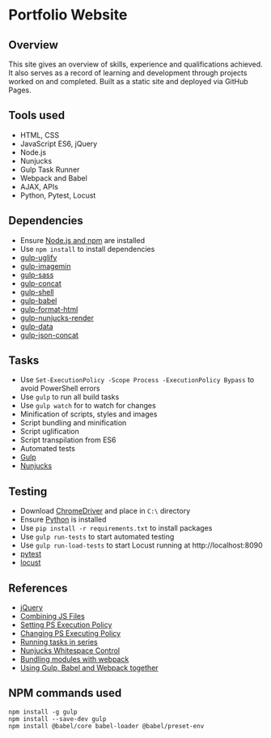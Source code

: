 # Portfolio Website

## Overview

This site gives an overview of skills, experience and qualifications achieved. It also serves as a record of learning and development through projects worked on and completed. Built as a static site and deployed via GitHub Pages.

## Tools used

* HTML, CSS
* JavaScript ES6, jQuery
* Node.js
* Nunjucks
* Gulp Task Runner
* Webpack and Babel
* AJAX, APIs
* Python, Pytest, Locust

## Dependencies

* Ensure [Node.js and npm](https://nodejs.org/en/download/) are installed
* Use `npm install` to install dependencies
* [gulp-uglify](https://www.npmjs.com/package/gulp-uglify-es)
* [gulp-imagemin](https://www.npmjs.com/package/gulp-imagemin)
* [gulp-sass](https://www.npmjs.com/package/gulp-sass)
* [gulp-concat](https://www.npmjs.com/package/gulp-concat)
* [gulp-shell](https://www.npmjs.com/package/gulp-shell)
* [gulp-babel](https://www.npmjs.com/package/gulp-babel)
* [gulp-format-html](https://www.npmjs.com/package/gulp-format-html)
* [gulp-nunjucks-render](https://www.npmjs.com/package/gulp-nunjucks-render)
* [gulp-data](https://www.npmjs.com/package/gulp-data)
* [gulp-json-concat](https://www.npmjs.com/package/gulp-json-concat)

## Tasks

* Use `Set-ExecutionPolicy -Scope Process -ExecutionPolicy Bypass` to avoid PowerShell errors
* Use `gulp` to run all build tasks
* Use `gulp watch` for to watch for changes
* Minification of scripts, styles and images
* Script bundling and minification
* Script uglification
* Script transpilation from ES6
* Automated tests
* [Gulp](https://gulpjs.com/)
* [Nunjucks](https://zellwk.com/blog/nunjucks-with-gulp/)

## Testing

* Download [ChromeDriver](https://chromedriver.chromium.org/downloads) and place in `C:\` directory
* Ensure [Python](https://www.python.org/downloads/) is installed
* Use `pip install -r requirements.txt` to install packages
* Use `gulp run-tests` to start automated testing
* Use `gulp run-load-tests` to start Locust running at http://localhost:8090
* [pytest](https://docs.pytest.org/en/latest/)
* [locust](https://docs.locust.io/en/stable/)

## References

* [jQuery](https://jquery.com/)
* [Combining JS Files](https://stackoverflow.com/questions/8410298/one-js-file-for-multiple-pages)
* [Setting PS Execution Policy](https://medium.com/@caiomsouza/fix-for-powershell-script-not-digitally-signed-69f0ed518715)
* [Changing PS Executing Policy](https://stackoverflow.com/questions/57673913/vsc-powershell-after-npm-updating-packages-ps1-cannot-be-loaded-because-runnin)
* [Running tasks in series](https://github.com/gulpjs/gulp/blob/master/docs/recipes/running-tasks-in-series.md)
* [Nunjucks Whitespace Control](https://mozilla.github.io/nunjucks/templating.html#whitespace-control)
* [Bundling modules with webpack](https://webpack.js.org/guides/integrations/#gulp)
* [Using Gulp, Babel and Webpack together](https://medium.com/@dzhurovivan/es6-development-environment-made-easy-with-babel-gulp-and-webpack-a4017bd96c30)

## NPM commands used

```
npm install -g gulp
npm install --save-dev gulp
npm install @babel/core babel-loader @babel/preset-env

```
